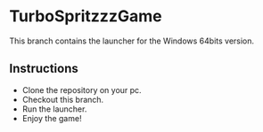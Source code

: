 # TurboSpritzzzGame

This branch contains the launcher for the Windows 64bits version.

## Instructions

* Clone the repository on your pc.
* Checkout this branch.
* Run the launcher.
* Enjoy the game!
